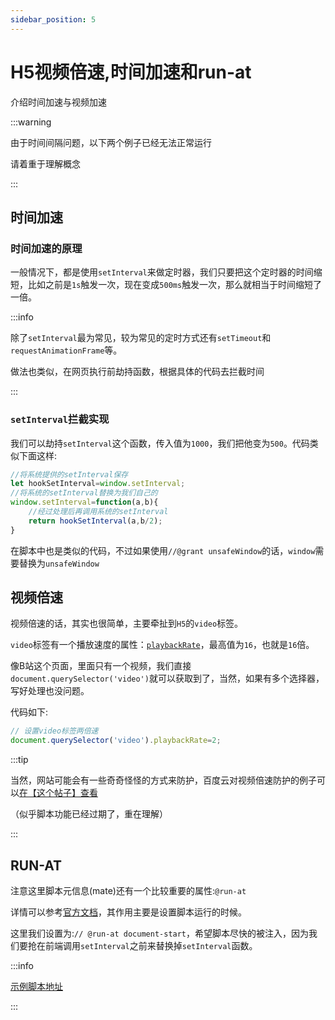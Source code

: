 ```yaml
---
sidebar_position: 5
---
```


# H5视频倍速,时间加速和run-at

介绍时间加速与视频加速

:::warning

由于时间间隔问题，以下两个例子已经无法正常运行

请着重于理解概念

:::

## 时间加速

### 时间加速的原理

一般情况下，都是使用`setInterval`来做定时器，我们只要把这个定时器的时间缩短，比如之前是`1s`触发一次，现在变成`500ms`触发一次，那么就相当于时间缩短了一倍。

:::info

除了`setInterval`最为常见，较为常见的定时方式还有`setTimeout`和`requestAnimationFrame`等。

做法也类似，在网页执行前劫持函数，根据具体的代码去拦截时间

:::


### `setInterval`拦截实现

我们可以劫持`setInterval`这个函数，传入值为`1000`，我们把他变为`500`。代码类似下面这样:

```js
//将系统提供的setInterval保存
let hookSetInterval=window.setInterval;
//将系统的setInterval替换为我们自己的
window.setInterval=function(a,b){
    //经过处理后再调用系统的setInterval
    return hookSetInterval(a,b/2);
}
```

在脚本中也是类似的代码，不过如果使用`//@grant unsafeWindow`的话，`window`需要替换为`unsafeWindow`

## 视频倍速

视频倍速的话，其实也很简单，主要牵扯到`H5`的`video`标签。

`video`标签有一个播放速度的属性：[`playbackRate`](https://developer.mozilla.org/zh-CN/docs/Web/API/HTMLMediaElement/playbackRate)，最高值为`16`，也就是`16`倍。

像B站这个页面，里面只有一个视频，我们直接`document.querySelector('video')`就可以获取到了，当然，如果有多个选择器，写好处理也没问题。

代码如下:

```js
// 设置video标签两倍速
document.querySelector('video').playbackRate=2;
```

:::tip

当然，网站可能会有一些奇奇怪怪的方式来防护，百度云对视频倍速防护的例子可以[在【这个帖子】查看](https://www.52pojie.cn/thread-1485179-1-1.html)

（似乎脚本功能已经过期了，重在理解）


:::


## RUN-AT

注意这里脚本元信息(mate)还有一个比较重要的属性:`@run-at`

详情可以参考[官方文档](https://www.tampermonkey.net/documentation.php#_run_at)，其作用主要是设置脚本运行的时候。

这里我们设置为:`// @run-at document-start`，希望脚本尽快的被注入，因为我们要抢在前端调用`setInterval`之前来替换掉`setInterval`函数。

:::info

[示例脚本地址](https://bbs.tampermonkey.net.cn/thread-179-1-1.html)

:::